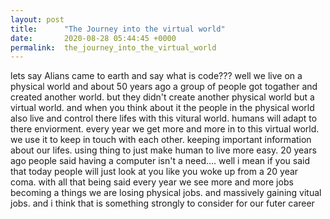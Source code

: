 ```yaml
---
layout: post
title:      "The Journey into the virtual world"
date:       2020-08-28 05:44:45 +0000
permalink:  the_journey_into_the_virtual_world
---
```



lets say Alians came to earth and say what is code??? well we live on a physical world and about 50 years ago a group of people got togather and created another world. but they didn't create another physical world but a virtual world. and when you think about it the people in the physical world also live and control there lifes with this vitural world. humans will adapt to there enviorment. every year we get more and more in to this virtual world. we use it to keep in touch with each other. keeping important information about our lifes. using thing to just make human to live more easy. 20 years ago people said having a computer isn't a need.... well i mean if you said that today people will just look at you like you woke up from a 20 year coma. with all that being said every year we see more and more jobs becoming a things we are losing physical jobs. and massively gaining vitual jobs. and i think that is something strongly to consider for our futer career
